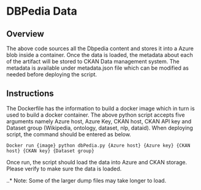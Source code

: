 # DBPedia Data
## Overview
The above code sources all the Dbpedia content and stores it into a Azure blob inside a container. Once the data is loaded, the metadata about each of the artifact will be stored to CKAN Data management system. The metadata is available under metadata.json file which can be modified as needed before deploying the script.

## Instructions
The Dockerfile has the information to build a docker image which in turn is used to build a docker container. The above python script accepts five arguments namely Azure host, Azure Key, CKAN host, CKAN API key and Dataset group (Wikipedia, ontology, dataset, nlp, dataid).
When deploying script, the command should be entered as below.

`Docker run {image} python dbPedia.py {Azure host} {Azure key} {CKAN host} {CKAN key} {Dataset group}`

Once run, the script should load the data into Azure and CKAN storage. Please verify to make sure the data is loaded. 

..* Note: Some of the larger dump files may take longer to load. 

